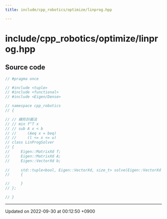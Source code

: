 ```yaml
---
title: include/cpp_robotics/optimize/linprog.hpp

---
```


# include/cpp_robotics/optimize/linprog.hpp






## Source code

```cpp
// #pragma once

// #include <tuple>
// #include <functional>
// #include <Eigen/Dense>

// namespace cpp_robotics
// {

// // 線形計画法
// // min f^T x
// // sub A x < b
// //     (Aeq x = beq)
// //     (l <= x <= u)
// class LinProgSolver
// {
//     Eigen::MatrixXd f;
//     Eigen::MatrixXd A;
//     Eigen::VectorXd b;
    
//     std::tuple<bool, Eigen::VectorXd, size_t> solve(Eigen::VectorXd x_init, const double tol = 1e-6, const size_t max_iter = 1000)
//     {

//     }
// };

// }
```


-------------------------------

Updated on 2022-09-30 at 00:12:50 +0900

